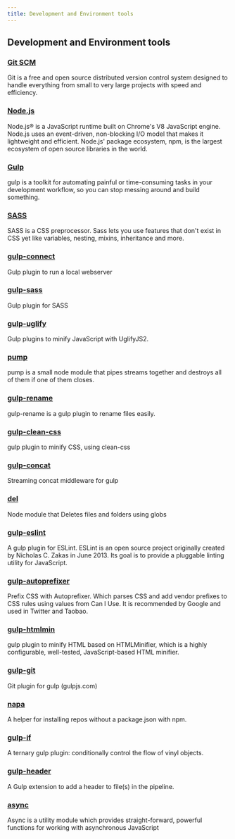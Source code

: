 ```yaml
---
title: Development and Environment tools
---
```

## Development and Environment tools

### [Git SCM](https://git-scm.com/)
Git is a free and open source distributed version control system designed to handle everything from small to very large projects with speed and efficiency.

### [Node.js](https://nodejs.org/en/)
Node.js® is a JavaScript runtime built on Chrome's V8 JavaScript engine. Node.js uses an event-driven, non-blocking I/O model that makes it lightweight and efficient. Node.js' package ecosystem, npm, is the largest ecosystem of open source libraries in the world.

### [Gulp](https://gulpjs.com/)
gulp is a toolkit for automating painful or time-consuming tasks in your development workflow, so you can stop messing around and build something.

### [SASS](http://sass-lang.com)
SASS is a CSS preprocessor. Sass lets you use features that don't exist in CSS yet like variables, nesting, mixins, inheritance and more.

### [gulp-connect](https://www.npmjs.com/package/gulp-connect)
Gulp plugin to run a local webserver

### [gulp-sass](https://www.npmjs.com/package/gulp-sass)
Gulp plugin for SASS

### [gulp-uglify](https://www.npmjs.com/package/gulp-uglify)
Gulp plugins to minify JavaScript with UglifyJS2.

### [pump](https://www.npmjs.com/package/pump)
pump is a small node module that pipes streams together and destroys all of them if one of them closes.

### [gulp-rename](https://www.npmjs.com/package/gulp-rename)
gulp-rename is a gulp plugin to rename files easily.

### [gulp-clean-css](https://www.npmjs.com/package/gulp-clean-css)
gulp plugin to minify CSS, using clean-css

### [gulp-concat](https://www.npmjs.com/package/gulp-concat)
Streaming concat middleware for gulp

### [del](https://www.npmjs.com/package/del)
Node module that Deletes files and folders using globs

### [gulp-eslint](https://www.npmjs.com/package/gulp-eslint)
A gulp plugin for ESLint. ESLint is an open source project originally created by Nicholas C. Zakas in June 2013. Its goal is to provide a pluggable linting utility for JavaScript.

### [gulp-autoprefixer](https://www.npmjs.com/package/gulp-autoprefixer)
Prefix CSS with Autoprefixer. Which parses CSS and add vendor prefixes to CSS rules using values from Can I Use. It is recommended by Google and used in Twitter and Taobao.

### [gulp-htmlmin](https://www.npmjs.com/package/gulp-htmlmin)
gulp plugin to minify HTML based on HTMLMinifier, which is a highly configurable, well-tested, JavaScript-based HTML minifier.

### [gulp-git](https://www.npmjs.com/package/gulp-git)
Git plugin for gulp (gulpjs.com)

### [napa](https://www.npmjs.com/package/napa)
A helper for installing repos without a package.json with npm.

### [gulp-if](https://www.npmjs.com/package/gulp-if "A ternary gulp plugin that conditionally control the flow of vinyl objects")
A ternary gulp plugin: conditionally control the flow of vinyl objects.

### [gulp-header](https://www.npmjs.com/package/gulp-header "A Gulp extension to add a header to file(s) in the pipeline")
A Gulp extension to add a header to file(s) in the pipeline.

### [async](https://www.npmjs.com/package/async "Async is a utility module which provides functions for working with asynchronous JavaScript")
Async is a utility module which provides straight-forward, powerful functions for working with asynchronous JavaScript
